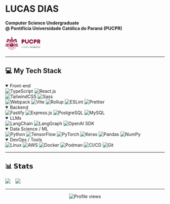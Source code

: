 <!-- https://pandao.github.io/editor.md/en.html -->

# LUCAS DIAS

<!-- ## 🧑‍🎓 Academics -->

**Computer Science Undergraduate**\
**@ Pontifícia Universidade Católica do Paraná (PUCPR)**

<picture>
    <source
        srcset="https://raw.githubusercontent.com/lucas-azdias/PUCPR-SVG/ea4f6a6f371fa7c4b26b84b4ad8e00db2b830b9b/branco/pucpr-completa.svg"
        media="(prefers-color-scheme: dark)"
        height="50px"
    />
    <source
        srcset="https://raw.githubusercontent.com/lucas-azdias/PUCPR-SVG/ea4f6a6f371fa7c4b26b84b4ad8e00db2b830b9b/cor-primaria/pucpr-completa.svg"
        media="(prefers-color-scheme: light), (prefers-color-scheme: no-preference)"
        height="50px"
    />
    <img
        src="https://raw.githubusercontent.com/lucas-azdias/PUCPR-SVG/ea4f6a6f371fa7c4b26b84b4ad8e00db2b830b9b/cor-primaria/pucpr-completa.svg"
        height="50px"
    />
</picture>

---

## 💻 My Tech Stack

<!-- Front-end -->
<details open>
    <summary>Front-end</summary>
    <div>
        <!--picture>
            <img src="https://img.shields.io/badge/-JavaScript-%23F7DF1C?style=for-the-badge&logo=javascript&logoColor=000000&labelColor=%23F7DF1C&color=%23FFCE5A" alt="JavaScript">
        </picture-->
        <picture>
            <img src="https://img.shields.io/badge/-TypeScript-007ACC?style=for-the-badge&logo=typescript&logoColor=white" alt="TypeScript">
        </picture>
        <picture>
            <img src="https://img.shields.io/badge/-React.js-%23282C34?style=for-the-badge&logo=react" alt="React.js">
        </picture>
        <!--picture>
            <img src="https://img.shields.io/badge/-HTML5-%23E44D27?style=for-the-badge&logo=html5&logoColor=white" alt="HTML5">
        </picture-->
        <!--picture>
            <img src="https://img.shields.io/badge/-CSS3-1572B6?style=for-the-badge&logo=css&logoColor=white" alt="CSS3">
        </picture-->
    </div>
    <div>
        <picture>
            <img src="https://img.shields.io/badge/-TailwindCSS-%231a202c?style=for-the-badge&logo=tailwind-css" alt="TailwindCSS">
        </picture>
        <picture>
            <img src="https://img.shields.io/badge/-Sass-%23CC6699?style=for-the-badge&logo=sass&logoColor=white" alt="Sass">
        </picture>
    </div>
    <div>
        <picture>
            <img src="https://img.shields.io/badge/-Webpack-%232C3A42?style=for-the-badge&logo=webpack" alt="Webpack">
        </picture>
        <picture>
            <img src="https://img.shields.io/badge/-Vite-%23646CFF?style=for-the-badge&logo=vite&logoColor=white" alt="Vite">
        </picture>
        <picture>
            <img src="https://img.shields.io/badge/-Rollup-%23EC4A3F?style=for-the-badge&logo=rollupdotjs&logoColor=white" alt="Rollup">
        </picture>
        <picture>
            <img src="https://img.shields.io/badge/-ESLint-%234B32C3?style=for-the-badge&logo=eslint" alt="ESLint">
        </picture>
        <picture>
            <img src="https://img.shields.io/badge/-Prettier-%23F7B93E?style=for-the-badge&logo=prettier&logoColor=white" alt="Prettier">
        </picture>
    </div>
</details>

<!-- Backend -->
<details open>
    <summary>Backend</summary>
    <div>
        <!--picture>
            <img src="https://img.shields.io/badge/-Node.js-339933?style=for-the-badge&logo=node.js&logoColor=white" alt="Node.js">
        </picture-->
        <picture>
            <img src="https://img.shields.io/badge/-Fastify-000000?style=for-the-badge&logo=fastify&logoColor=white" alt="Fastify">
        </picture>
        <!--picture>
            <img src="https://img.shields.io/badge/-NestJS-E0234E?style=for-the-badge&logo=nestjs&logoColor=white" alt="NestJS">
        </picture-->
        <picture>
            <img src="https://img.shields.io/badge/-Express.js-000000?style=for-the-badge&logo=express&logoColor=white" alt="Express.js">
        </picture>
        <!--picture>
            <img src="https://img.shields.io/badge/-FastAPI-009688?style=for-the-badge&logo=fastapi&logoColor=white" alt="FastAPI">
        </picture-->
        <picture>
            <img src="https://img.shields.io/badge/-PostgreSQL-336791?style=for-the-badge&logo=postgresql&logoColor=white" alt="PostgreSQL">
        </picture>
        <picture>
            <img src="https://img.shields.io/badge/-MySQL-4479A1?style=for-the-badge&logo=mysql&logoColor=white" alt="MySQL">
        </picture>
        <!--picture>
            <img src="https://img.shields.io/badge/-Redis-DC382D?style=for-the-badge&logo=redis&logoColor=white" alt="Redis">
        </picture-->
    </div>
</details>

<!-- LLMs -->
<details open>
    <summary>LLMs</summary>
    <div>
        <picture>
            <img src="https://img.shields.io/badge/-LangChain-2E8B57?style=for-the-badge&logo=langchain&logoColor=white" alt="LangChain">
        </picture>
        <picture>
            <img src="https://img.shields.io/badge/-LangGraph-4B32C3?style=for-the-badge&logo=langgraph&logoColor=white" alt="LangGraph">
        </picture>
        <picture>
            <img src="https://img.shields.io/badge/-OpenAI%20SDK-412991?style=for-the-badge&logo=openai&logoColor=white" alt="OpenAI SDK">
        </picture>
    </div>
</details>

<!-- Data Science / ML -->
<details open>
    <summary>Data Science / ML</summary>
    <div>
        <picture>
            <img src="https://img.shields.io/badge/-Python-3776AB?style=for-the-badge&logo=python&logoColor=white" alt="Python">
        </picture>
        <picture>
            <img src="https://img.shields.io/badge/-TensorFlow-FF6F00?style=for-the-badge&logo=tensorflow&logoColor=white" alt="TensorFlow">
        </picture>
        <picture>
            <img src="https://img.shields.io/badge/-PyTorch-EE4C2C?style=for-the-badge&logo=pytorch&logoColor=white" alt="PyTorch">
        </picture>
        <picture>
            <img src="https://img.shields.io/badge/-Keras-D00000?style=for-the-badge&logo=keras&logoColor=white" alt="Keras">
        </picture>
        <picture>
            <img src="https://img.shields.io/badge/-Pandas-150458?style=for-the-badge&logo=pandas&logoColor=white" alt="Pandas">
        </picture>
        <picture>
            <img src="https://img.shields.io/badge/-NumPy-013243?style=for-the-badge&logo=numpy&logoColor=white" alt="NumPy">
        </picture>
    </div>
</details>

<!-- DevOps / Tools -->
<details open>
    <summary>DevOps / Tools</summary>
    <div>
        <picture>
            <img src="https://img.shields.io/badge/-Linux-FCC624?style=for-the-badge&logo=linux&logoColor=black" alt="Linux">
        </picture>
        <!--picture>
            <img src="https://img.shields.io/badge/-Kubernetes-326CE5?style=for-the-badge&logo=kubernetes&logoColor=white" alt="Kubernetes">
        </picture-->
        <!--picture>
            <img src="https://img.shields.io/badge/-Terraform-844FBA?style=for-the-badge&logo=terraform&logoColor=white" alt="Terraform">
        </picture-->
        <picture>
            <img src="https://img.shields.io/badge/-AWS-232F3E?style=for-the-badge&logo=amazon-aws&logoColor=white" alt="AWS">
        </picture>
        <picture>
            <img src="https://img.shields.io/badge/-Docker-2496ED?style=for-the-badge&logo=docker&logoColor=white" alt="Docker">
        </picture>
        <picture>
            <img src="https://img.shields.io/badge/-Podman-7D1F26?style=for-the-badge&logo=podman&logoColor=white" alt="Podman">
        </picture>
        <picture>
            <img src="https://img.shields.io/badge/-CI/CD-2B2B2B?style=for-the-badge&logo=githubactions&logoColor=white" alt="CI/CD">
        </picture>
        <picture>
            <img src="https://img.shields.io/badge/-Git-F05032?style=for-the-badge&logo=git&logoColor=white" alt="Git">
        </picture>
    </div>
</details>

---

## 📊 𝗦𝘁𝗮𝘁𝘀

<div>
    <picture>
        <source
            srcset="https://github-readme-stats.vercel.app/api?username=lucas-azdias&show_icons=true&theme=dark"
            media="(prefers-color-scheme: dark)"
            height="150px"
        />
        <source
            srcset="https://github-readme-stats.vercel.app/api?username=lucas-azdias&show_icons=true"
            media="(prefers-color-scheme: light), (prefers-color-scheme: no-preference)"
            height="150px"
        />
        <img
            src="https://github-readme-stats.vercel.app/api?username=lucas-azdias&show_icons=true"
            height="150px"
        />
    </picture>
&nbsp;&nbsp;
    <picture>
        <source
            srcset="https://github-readme-stats.vercel.app/api/top-langs/?username=lucas-azdias&show_icons=true&layout=compact&hide=jupyter%20notebook&theme=dark"
            media="(prefers-color-scheme: dark)"
            height="150px"
        />
        <source
            srcset="https://github-readme-stats.vercel.app/api/top-langs/?username=lucas-azdias&show_icons=true&layout=compact&hide=jupyter%20notebook"
            media="(prefers-color-scheme: light), (prefers-color-scheme: no-preference)"
            height="150px"
        />
        <img
            src="https://github-readme-stats.vercel.app/api/top-langs/?username=lucas-azdias&show_icons=true&layout=compact&hide=jupyter%20notebook"
            height="150px"
        />
    </picture>
</div>

---

<div align="center">
    <img src="https://komarev.com/ghpvc/?username=lucas-azdias&color=blueviolet&style=flat&label=Profile+Views" alt="Profile views" />
</div>
